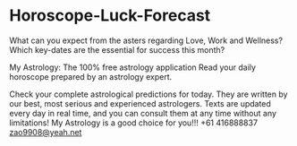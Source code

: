 # Horoscope-Luck-Forecast
What can you expect from the asters regarding Love, Work and Wellness? Which key-dates are the essential for success this month?

My Astrology: The 100% free astrology application Read your daily horoscope prepared by an astrology expert.

Check your complete astrological predictions for today. They are written by our best, most serious and experienced astrologers. Texts are updated every day in real time, and you can consult them at any time without any limitations!
My Astrology is a good choice for you!!!
+61 416888837 zao9908@yeah.net
